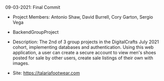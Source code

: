 09-03-2021: Final Commit

- Project Members: Antonio Shaw, David Burrell, Cory Garton, Sergio Vega

- BackendGroupProject

- Description: The 2nd of 3 group projects in the DigitalCrafts July 2021 cohort, implementing databases and authentication.
Using this web application, a user can create a secure account to view men's shoes posted for sale by other users, create sale listings of their own with images.

- Site: https://talariafootwear.com
